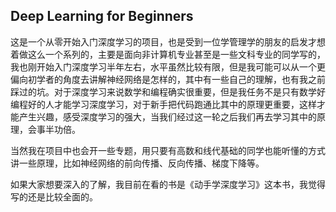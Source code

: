 ## Deep Learning for Beginners

这是一个从零开始入门深度学习的项目，也是受到一位学管理学的朋友的启发才想着做这么一个系列的，主要是面向非计算机专业甚至是一些文科专业的同学写的，我也刚开始入门深度学习半年左右，水平虽然比较有限，但是我可能可以从一个更偏向初学者的角度去讲解神经网络是怎样的，其中有一些自己的理解，也有我之前踩过的坑。对于深度学习来说数学和编程确实很重要，但是我任务不是只有数学好编程好的人才能学习深度学习，对于新手把代码跑通比其中的原理更重要，这样才能产生兴趣，感受深度学习的强大，当我们经过这一轮之后我们再去学习其中的原理，会事半功倍。

当然我在项目中也会开一些专题，用只要有高数和线代基础的同学也能听懂的方式讲一些原理，比如神经网络的前向传播、反向传播、梯度下降等。

如果大家想要深入的了解，我目前在看的书是《动手学深度学习》这本书，我觉得写的还是比较全面的。